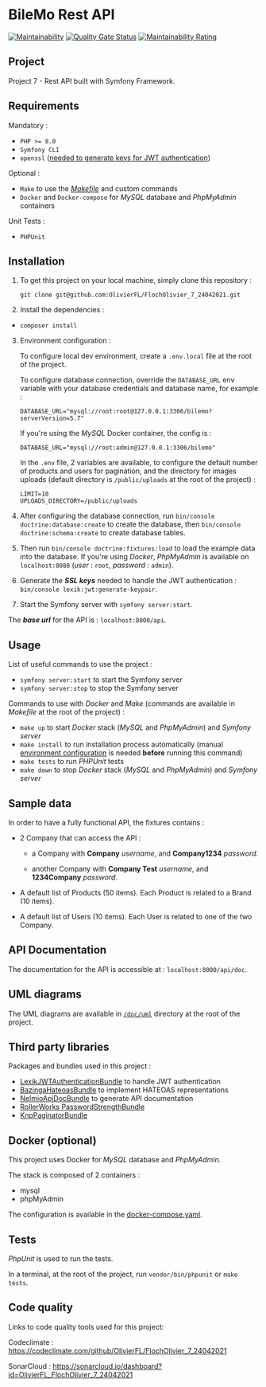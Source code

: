 # BileMo Rest API

[![Maintainability](https://api.codeclimate.com/v1/badges/fce55f925a496109de14/maintainability)](https://codeclimate.com/github/OlivierFL/FlochOlivier_7_24042021/maintainability)
[![Quality Gate Status](https://sonarcloud.io/api/project_badges/measure?project=OlivierFL_FlochOlivier_7_24042021&metric=alert_status)](https://sonarcloud.io/dashboard?id=OlivierFL_FlochOlivier_7_24042021)
[![Maintainability Rating](https://sonarcloud.io/api/project_badges/measure?project=OlivierFL_FlochOlivier_7_24042021&metric=sqale_rating)](https://sonarcloud.io/dashboard?id=OlivierFL_FlochOlivier_7_24042021)

## Project

Project 7 - Rest API built with Symfony Framework.

## Requirements

Mandatory :

- `PHP >= 8.0`
- `Symfony CLI`
- `openssl` ([needed to generate keys for JWT authentication](https://github.com/lexik/LexikJWTAuthenticationBundle/blob/master/Resources/doc/index.md#generate-the-ssl-keys))

Optional :

- `Make` to use the [_Makefile_](./Makefile) and custom commands
- `Docker` and `Docker-compose` for _MySQL_ database and _PhpMyAdmin_ containers

Unit Tests :

- `PHPUnit`

## Installation

1. To get this project on your local machine, simply clone this repository :
   ```shell
   git clone git@github.com:OlivierFL/FlochOlivier_7_24042021.git
   ```


2. Install the dependencies :

- `composer install`


3. Environment configuration :

   To configure local dev environment, create a `.env.local` file at the root of the project.

   To configure database connection, override the `DATABASE_URL` env variable with your database credentials and database name, for example :

    ```dotenv
    DATABASE_URL="mysql://root:root@127.0.0.1:3306/bilemo?serverVersion=5.7"
    ```

   If you're using the _MySQL_ Docker container, the config is :

    ```dotenv
    DATABASE_URL="mysql://root:admin@127.0.0.1:3306/bilemo"
    ```

   In the `.env` file, 2 variables are available, to configure the default number of products and users for pagination, and the directory for images uploads (default directory is `/public/uploads` at the root of the project) :

    ```dotenv
    LIMIT=10
    UPLOADS_DIRECTORY=/public/uploads
    ```

4. After configuring the database connection, run `bin/console doctrine:database:create` to create the database, then `bin/console doctrine:schema:create` to create database tables.


5. Then run `bin/console doctrine:fixtures:load` to load the example data into the database. If you're using _Docker_, _PhpMyAdmin_ is available on `localhost:8080` (_user_ : `root`, _password_ : `admin`).


6. Generate the ___SSL keys___ needed to handle the JWT authentication : `bin/console lexik:jwt:generate-keypair`.


7. Start the Symfony server with `symfony server:start`.

The ___base url___ for the API is : `localhost:8000/api`.

## Usage

List of useful commands to use the project :

- `symfony server:start` to start the Symfony server
- `symfony server:stop` to stop the Symfony server

Commands to use with _Docker_ and _Make_ (commands are available in _Makefile_ at the root of the project) :

- `make up` to start _Docker_ stack (_MySQL_ and _PhpMyAdmin_) and _Symfony server_
- `make install` to run installation process automatically (manual [environment configuration](#Installation) is needed __before__ running this command)
- `make tests` to run _PHPUnit_ tests
- `make down` to stop _Docker_ stack (_MySQL_ and _PhpMyAdmin_) and _Symfony server_

## Sample data

In order to have a fully functional API, the fixtures contains :

- 2 Company that can access the API :
    - a Company with __Company__ _username_, and __Company1234__ _password_.

    - another Company with __Company Test__ _username_, and __1234Company__ _password_.


- A default list of Products (50 items). Each Product is related to a Brand (10 items).


- A default list of Users (10 items). Each User is related to one of the two Company.

## API Documentation

The documentation for the API is accessible at : `localhost:8000/api/doc`.


## UML diagrams

The UML diagrams are available in [`/doc/uml`](/doc/uml) directory at the root of the project.

## Third party libraries

Packages and bundles used in this project :

- [LexikJWTAuthenticationBundle](https://github.com/lexik/LexikJWTAuthenticationBundle) to handle JWT authentication
- [BazingaHateoasBundle](https://github.com/willdurand/BazingaHateoasBundle) to implement HATEOAS representations
- [NelmioApiDocBundle](https://github.com/nelmio/NelmioApiDocBundle) to generate API documentation
- [RollerWorks PasswordStrengthBundle](https://github.com/rollerworks/PasswordStrengthBundle)
- [KnpPaginatorBundle](https://github.com/KnpLabs/KnpPaginatorBundle)

## Docker (optional)

This project uses Docker for _MySQL_ database and _PhpMyAdmin_.

The stack is composed of 2 containers :

- mysql
- phpMyAdmin

The configuration is available in the [docker-compose.yaml](./docker-compose.yaml).

## Tests

_PhpUnit_ is used to run the tests.

In a terminal, at the root of the project, run `vendor/bin/phpunit` or `make tests`.

## Code quality

Links to code quality tools used for this project:

Codeclimate : https://codeclimate.com/github/OlivierFL/FlochOlivier_7_24042021

SonarCloud : https://sonarcloud.io/dashboard?id=OlivierFL_FlochOlivier_7_24042021
